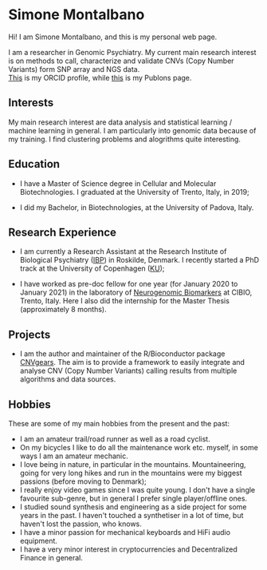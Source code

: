 # Simone Montalbano

Hi! I am Simone Montalbano, and this is my personal web page.

I am a researcher in Genomic Psychiatry. My current main research
interest is on methods to call, characterize and validate CNVs
(Copy Number Variants) form SNP array and NGS data.   
[This](https://orcid.org/0000-0002-9846-0560) is my ORCID profile, while
[this](https://publons.com/researcher/4849797/simone-montalbano/) 
is my Publons page.

## Interests

My main research interest are data analysis and statistical learning /
 machine learning in general. I am particularly into genomic data
because of my training. I find clustering problems and alogrithms 
quite interesting. 


## Education

- I have a Master of Science degree in Cellular and Molecular Biotechnologies.
  I graduated at the University of Trento, Italy, in 2019;

- I did my Bachelor, in Biotechnologies, at the University of Padova, Italy.


## Research Experience

- I am currently a Research Assistant at the Research Institute of Biological
  Psychiatry ([IBP](https://biopsyk.dk/)) in Roskilde, Denmark. I recently started
  a PhD track at the University of Copenhagen ([KU](https://www.ku.dk/english/));

- I have worked as pre-doc fellow for one year (for January 2020 to January 2021)
  in the laboratory of
  [Neurogenomic Biomarkers](https://www.cibio.unitn.it/302/laboratory-of-neurogenomic-biomarkers)
  at CIBIO, Trento, Italy. Here I also did the internship for the Master Thesis 
  (approximately 8 months).


## Projects

- I am the author and maintainer of the R/Bioconductor package
  [CNVgears](https://master.bioconductor.org/packages/CNVgears/). The aim is to
  provide a framework to easily integrate and analyse CNV (Copy Number Variants)
  calling results from multiple algorithms and data sources.


## Hobbies

These are some of my main hobbies from the present and the past:

- I am an amateur trail/road runner as well as a road cyclist.
- On my bicycles I like to do all the maintenance work etc. myself,
  in some ways I am an amateur mechanic.
- I love being in nature, in particular in the mountains. Mountaineering,
  going for very long hikes and run in the mountains were my biggest passions
  (before moving to Denmark);
- I really enjoy video games since I was quite young. I don't have a single
  favourite sub-genre, but in general I prefer single player/offline ones.
- I studied sound synthesis and engineering as a side project for
  some years in the past. I haven't touched a synthetiser in a lot of time,
  but haven't lost the passion, who knows.
- I have a minor passion for mechanical keyboards and HiFi audio equipment.
- I have a very minor interest in cryptocurrencies and Decentralized Finance in general.
